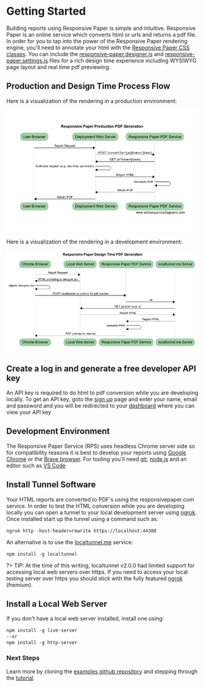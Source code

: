 # Getting Started

Building reports using Responsive Paper is simple and intuitive. Responsive Paper is an online service which converts
html or urls and returns a pdf file. In order for you to tap into the power of the Responsive Paper rendering engine, you'll need to annotate your html with the [Responsive Paper CSS classes](/css-reference?id=responsive-paper-css-reference). You can include the [responsive-paper.designer.js](https://responsivepaper.com/devtools/responsive-paper.designer.js) and [responsive-paper.settings.js](https://examples.responsivepaper.com/responsive-paper.settings-template.js) files for a rich design time experience including WYSIWYG page layout and real time pdf previewing.

## Production and Design Time Process Flow

Here is a visualization of the rendering in a production environment:

![Production Sequence](production-seq.diagram.png)

Here is a visualization of the rendering in a development environment:

![Design Time Sequence](design-time-seq.diagram.png)

## Create a log in and generate a free developer API key

An API key is required to do html to pdf conversion while you are developing locally.  To get an API key, goto the [sign up](https://responsivepaper.com/user/register) page and enter your name, email and password and you will be redirected to your [dashboard](https://responsivepaper.com/user/dashboard) where you can view your API key


## Development Environment

The Responsive Paper Service (RPS) uses headless Chrome server side so for compatibility reasons it is best to develop your reports using [Google Chrome](https://www.google.com/chrome/) or the [Brave browser](https://brave.com/).  For tooling you'll need [git](https://git-scm.com/downloads), [node.js](https://nodejs.org/en/) and an editor such as [VS Code](https://code.visualstudio.com/)


## Install Tunnel Software

Your HTML reports are converted to PDF's using the responsivepaper.com service. In order to test the HTML conversion while you are developing locally you can open a tunnel to your local development server using  [ngrok](https://ngrok.com/download). Once installed start up the tunnel using a command such as:

```
ngrok http -host-header=rewrite https://localhost:44300
```


An alternative is to use the [localtunnel.me](https://github.com/localtunnel/localtunnel) service:

```
npm install -g localtunnel
```

?> TIP: At the time of this writing, localtunnel v2.0.0 had limited support for accessing local web servers over https.  If you need to access your local testing server over https you should stick with the fully featured [ngrok](https://ngrok.com/download) (fremium).

## Install a Local Web Server

If you don't have a local web server installed, install one using:

```
npm install -g live-server
--or
npm install -g http-server
```

### Next Steps

Learn more by cloning the [examples github repository](https://github.com/ResponsivePaper/responsivepaper-examples) and stepping through the [tutorial](/tutorial).

